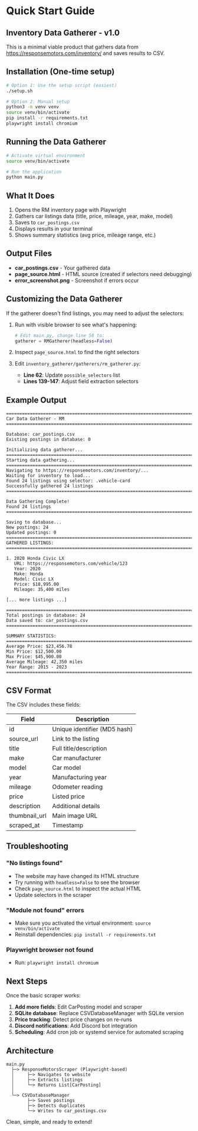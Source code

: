 # Quick Start Guide

## Inventory Data Gatherer - v1.0

This is a minimal viable product that gathers data from https://responsemotors.com/inventory/ and saves results to CSV.

## Installation (One-time setup)

```bash
# Option 1: Use the setup script (easiest)
./setup.sh

# Option 2: Manual setup
python3 -m venv venv
source venv/bin/activate
pip install -r requirements.txt
playwright install chromium
```

## Running the Data Gatherer

```bash
# Activate virtual environment
source venv/bin/activate

# Run the application
python main.py
```

## What It Does

1. Opens the RM inventory page with Playwright
2. Gathers car listings data (title, price, mileage, year, make, model)
3. Saves to `car_postings.csv`
4. Displays results in your terminal
5. Shows summary statistics (avg price, mileage range, etc.)

## Output Files

- **car_postings.csv** - Your gathered data
- **page_source.html** - HTML source (created if selectors need debugging)
- **error_screenshot.png** - Screenshot if errors occur

## Customizing the Data Gatherer

If the gatherer doesn't find listings, you may need to adjust the selectors:

1. Run with visible browser to see what's happening:
   ```python
   # Edit main.py, change line 58 to:
   gatherer = RMGatherer(headless=False)
   ```

2. Inspect `page_source.html` to find the right selectors

3. Edit `inventory_gatherer/gatherers/rm_gatherer.py`:
   - **Line 62**: Update `possible_selectors` list
   - **Lines 139-147**: Adjust field extraction selectors

## Example Output

```
================================================================================
Car Data Gatherer - RM
================================================================================

Database: car_postings.csv
Existing postings in database: 0

Initializing data gatherer...
================================================================================
Starting data gathering...
================================================================================
Navigating to https://responsemotors.com/inventory/...
Waiting for inventory to load...
Found 24 listings using selector: .vehicle-card
Successfully gathered 24 listings
================================================================================

Data Gathering Complete!
Found 24 listings
================================================================================

Saving to database...
New postings: 24
Updated postings: 0
================================================================================
GATHERED LISTINGS:
================================================================================

1. 2020 Honda Civic LX
   URL: https://responsemotors.com/vehicle/123
   Year: 2020
   Make: Honda
   Model: Civic LX
   Price: $18,995.00
   Mileage: 35,400 miles

[... more listings ...]

================================================================================
Total postings in database: 24
Data saved to: car_postings.csv
================================================================================

SUMMARY STATISTICS:
================================================================================
Average Price: $23,456.78
Min Price: $12,500.00
Max Price: $45,900.00
Average Mileage: 42,350 miles
Year Range: 2015 - 2023
================================================================================
```

## CSV Format

The CSV includes these fields:

| Field | Description |
|-------|-------------|
| id | Unique identifier (MD5 hash) |
| source_url | Link to the listing |
| title | Full title/description |
| make | Car manufacturer |
| model | Car model |
| year | Manufacturing year |
| mileage | Odometer reading |
| price | Listed price |
| description | Additional details |
| thumbnail_url | Main image URL |
| scraped_at | Timestamp |

## Troubleshooting

### "No listings found"
- The website may have changed its HTML structure
- Try running with `headless=False` to see the browser
- Check `page_source.html` to inspect the actual HTML
- Update selectors in the scraper

### "Module not found" errors
- Make sure you activated the virtual environment: `source venv/bin/activate`
- Reinstall dependencies: `pip install -r requirements.txt`

### Playwright browser not found
- Run: `playwright install chromium`

## Next Steps

Once the basic scraper works:

1. **Add more fields**: Edit CarPosting model and scraper
2. **SQLite database**: Replace CSVDatabaseManager with SQLite version
3. **Price tracking**: Detect price changes on re-runs
4. **Discord notifications**: Add Discord bot integration
5. **Scheduling**: Add cron job or systemd service for automated scraping

## Architecture

```
main.py
  ├─> ResponseMotorsScraper (Playwright-based)
  │     ├─> Navigates to website
  │     ├─> Extracts listings
  │     └─> Returns List[CarPosting]
  │
  └─> CSVDatabaseManager
        ├─> Saves postings
        ├─> Detects duplicates
        └─> Writes to car_postings.csv
```

Clean, simple, and ready to extend!
